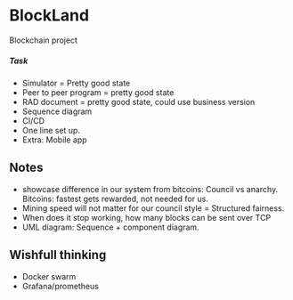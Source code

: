 # BlockLand
Blockchain project


##### Task
- Simulator = Pretty good state
- Peer to peer program = pretty good state
- RAD document = pretty good state, could use business version
- Sequence diagram
- CI/CD
- One line set up.
- Extra: Mobile app

## Notes
- showcase difference in our system from bitcoins: Council vs anarchy. Bitcoins: fastest gets rewarded, not needed for us.
- Mining speed will not matter for our council style = Structured fairness.
- When does it stop working, how many blocks can be sent over TCP
- UML diagram: Sequence + component diagram.

## Wishfull thinking
- Docker swarm
- Grafana/prometheus
